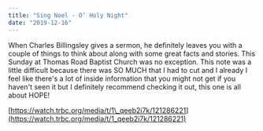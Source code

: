 ```yaml
---
title: "Sing Noel - O’ Holy Night"
date: "2019-12-16"
---
```


When Charles Billingsley gives a sermon, he definitely leaves you with a couple of things to think about along with some great facts and stories. This Sunday at Thomas Road Baptist Church was no exception. This note was a little difficult because there was SO MUCH that I had to cut and I already I feel like there's a lot of inside information that you might not get if you haven't seen it but I definitely recommend checking it out, this one is all about HOPE!

[https://watch.trbc.org/media/t/1\_qeeb2i7k/121286221](https://watch.trbc.org/media/t/1_qeeb2i7k/121286221)
